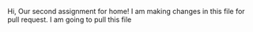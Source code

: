 Hi, Our second assignment for home! I am making changes in this file for pull request.  I am going to pull this file
